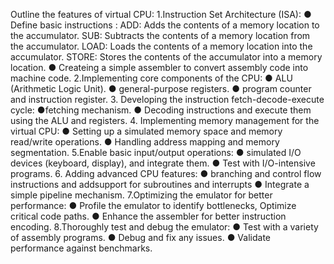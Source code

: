 Outline the features of virtual CPU:
1.Instruction Set Architecture (ISA):
    ● Define basic instructions :
           ADD: Adds the contents of a memory location to the accumulator.
           SUB: Subtracts the contents of a memory location from the accumulator.
           LOAD: Loads the contents of a memory location into the accumulator.
           STORE: Stores the contents of the accumulator into a memory location.
     ● Createing a simple assembler to convert assembly code into machine code.
 2.Implementing core components of the CPU:
       ●  ALU (Arithmetic Logic Unit).
       ●  general-purpose registers.
       ●  program counter and instruction register.
3. Developing  the instruction fetch-decode-execute cycle:
        ●fetching mechanism.
        ● Decoding instructions and execute them using the ALU and registers.
 4. Implementing memory management for the virtual CPU:
         ● Setting up a simulated memory space and memory read/write operations.
         ● Handling address mapping and memory segmentation.
 5.Enable basic input/output operations:
         ● simulated I/O devices (keyboard, display), and integrate them.
         ● Test with I/O-intensive programs.
6. Adding advanced CPU features:
       ●  branching and control flow instructions and addsupport for subroutines and interrupts
       ● Integrate a simple pipeline mechanism.
7.Optimizing the emulator for better performance:
         ● Profile the emulator to identify bottlenecks, Optimize critical code paths.
         ● Enhance the assembler for better instruction encoding.
8.Thoroughly test and debug the emulator:
        ● Test with a variety of assembly programs.
        ● Debug and fix any issues.
        ● Validate performance against benchmarks.

